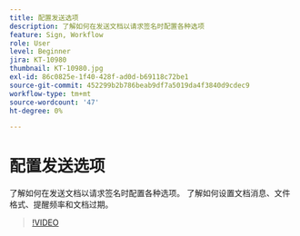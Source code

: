 ```yaml
---
title: 配置发送选项
description: 了解如何在发送文档以请求签名时配置各种选项
feature: Sign, Workflow
role: User
level: Beginner
jira: KT-10980
thumbnail: KT-10980.jpg
exl-id: 86c0825e-1f40-428f-ad0d-b69118c72be1
source-git-commit: 452299b2b786beab9df7a5019da4f3840d9cdec9
workflow-type: tm+mt
source-wordcount: '47'
ht-degree: 0%

---
```


# 配置发送选项

了解如何在发送文档以请求签名时配置各种选项。 了解如何设置文档消息、文件格式、提醒频率和文档过期。

>[!VIDEO](https://video.tv.adobe.com/v/346675?quality=12&learn=on&hidetitle=true)
